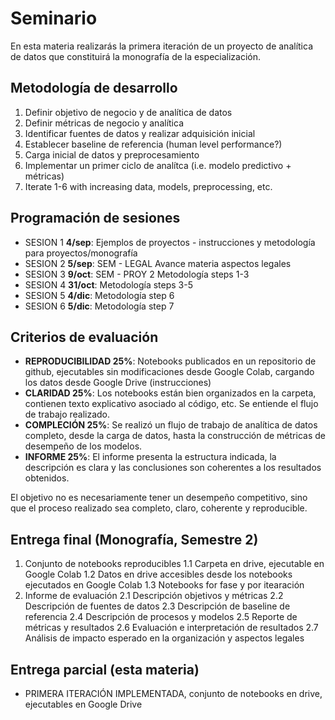 # Seminario

En esta materia realizarás la primera iteración de un proyecto de analítica de datos que constituirá la monografía de la especialización.

## Metodología de desarrollo

1. Definir objetivo de negocio y de analítica de datos
2. Definir métricas de negocio y analítica
3. Identificar fuentes de datos y realizar adquisición inicial
4. Establecer baseline de referencia (human level performance?)
5. Carga inicial de datos y preprocesamiento
6. Implementar un primer ciclo de analítca (i.e. modelo predictivo + métricas)
7. Iterate 1-6 with increasing data, models, preprocessing, etc.

## Programación de sesiones

- SESION 1 **4/sep**:	Ejemplos de proyectos - instrucciones y metodología para proyectos/monografía
- SESION 2 **5/sep**: SEM - LEGAL	Avance materia aspectos legales
- SESION 3 **9/oct**: SEM - PROY 2	Metodología steps 1-3
- SESION 4 **31/oct**:	Metodología steps 3-5
- SESION 5 **4/dic**: Metodología step 6
- SESION 6 **5/dic**: Metodología step 7

## Criterios de evaluación

- **REPRODUCIBILIDAD 25%**: Notebooks publicados en un repositorio de github, ejecutables sin modificaciones desde Google Colab, cargando los datos desde Google Drive (instrucciones)
- **CLARIDAD 25%**:  Los notebooks están bien organizados en la carpeta, contienen texto explicativo asociado al código, etc. Se entiende el flujo de trabajo realizado.
- **COMPLECIÓN 25%**: Se realizó un flujo de trabajo de analítica de datos completo, desde la carga de datos, hasta la construcción de métricas de desempeño de los modelos.
- **INFORME 25%**: El informe presenta la estructura indicada, la descripción es clara y las conclusiones son coherentes a los resultados obtenidos.

El objetivo no es necesariamente tener un desempeño competitivo, sino que el proceso realizado sea completo, claro, coherente y reproducible.

## Entrega final (Monografía, Semestre 2)

1. Conjunto de notebooks reproducibles
1.1 Carpeta en drive, ejecutable en Google Colab
1.2 Datos en drive accesibles desde los notebooks ejecutados en Google Colab
1.3 Notebooks for fase y por itearación
2. Informe de evaluación
2.1 Descripción objetivos y métricas
2.2 Descripción de fuentes de datos
2.3 Descripción de baseline de referencia
2.4 Descripción de procesos y modelos
2.5 Reporte de métricas y resultados
2.6 Evaluación e interpretación de resultados
2.7 Análisis de impacto esperado en la organización y aspectos legales

## Entrega parcial (esta materia)

- PRIMERA ITERACIÓN IMPLEMENTADA, conjunto de notebooks en drive, ejecutables en Google Drive


